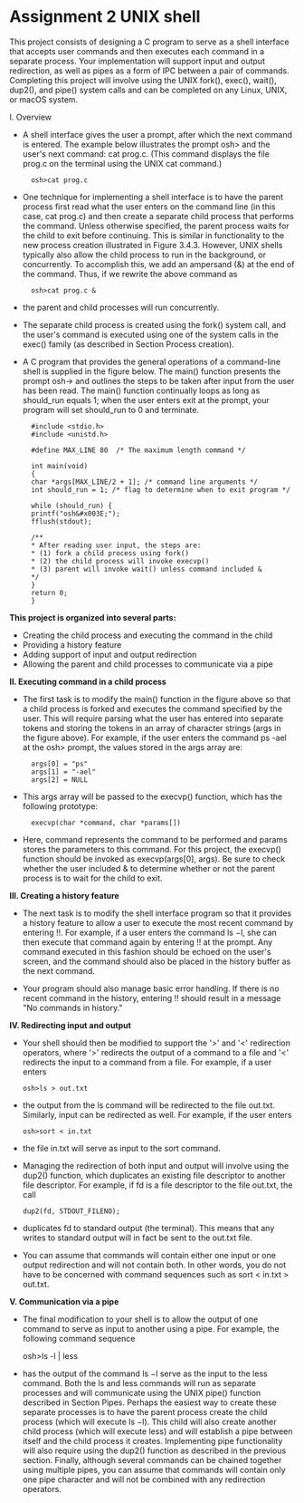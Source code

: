 # Assignment 2 UNIX shell

This project consists of designing a C program to serve as a shell interface that accepts user commands and then executes each command in a separate process. Your implementation will support input and output redirection, as well as pipes as a form of IPC between a pair of commands. Completing this project will involve using the UNIX fork(), exec(), wait(), dup2(), and pipe() system calls and can be completed on any Linux, UNIX, or macOS system.

I. Overview
 -  A shell interface gives the user a prompt, after which the next command is entered. The example below illustrates the prompt osh> and the user's next command: cat prog.c. (This command displays the file prog.c on the terminal using the UNIX cat command.)


          osh>cat prog.c
 

  - One technique for implementing a shell interface is to have the parent process first read what the user enters on the command line (in this case, cat prog.c) and then create a separate child process that performs the command. Unless otherwise specified, the parent process waits for the child to exit before continuing. This is similar in functionality to the new process creation illustrated in Figure 3.4.3. However, UNIX shells typically also allow the child process to run in the background, or concurrently. To accomplish this, we add an ampersand (&) at the end of the command. Thus, if we rewrite the above command as


          osh>cat prog.c &
 

  - the parent and child processes will run concurrently.

  - The separate child process is created using the fork() system call, and the user's command is executed using one of the system calls in the exec() family (as described in Section Process creation).

  - A C program that provides the general operations of a command-line shell is supplied in the figure below. The main() function presents the prompt osh-> and outlines the steps to be taken after input from the user has been read. The main() function continually loops as long as should_run equals 1; when the user enters exit at the prompt, your program will set should_run to 0 and terminate.


          #include <stdio.h>
          #include <unistd.h>

          #define MAX_LINE 80  /* The maximum length command */

          int main(void)
          {
          char *args[MAX_LINE/2 + 1]; /* command line arguments */
          int should_run = 1; /* flag to determine when to exit program */

          while (should_run) {
          printf("osh&#x003E;");
          fflush(stdout);

          /**
          * After reading user input, the steps are:
          * (1) fork a child process using fork()
          * (2) the child process will invoke execvp()
          * (3) parent will invoke wait() unless command included &
          */
          }
          return 0;
          }
 

**This project is organized into several parts:**

  - Creating the child process and executing the command in the child
  - Providing a history feature
  - Adding support of input and output redirection
  - Allowing the parent and child processes to communicate via a pipe

**II. Executing command in a child process**

  - The first task is to modify the main() function in the figure above so that a child process is forked and executes the command specified by the user. This will require parsing what the user has entered into separate tokens and storing the tokens in an array of character strings (args in the figure above). For example, if the user enters the command ps -ael at the osh> prompt, the values stored in the args array are:


          args[0] = "ps"
          args[1] = "-ael"
          args[2] = NULL
 

  - This args array will be passed to the execvp() function, which has the following prototype:


          execvp(char *command, char *params[])
 

  - Here, command represents the command to be performed and params stores the parameters to this command. For this project, the execvp() function should be invoked as execvp(args[0], args). Be sure to check whether the user included & to determine whether or not the parent process is to wait for the child to exit.

**III. Creating a history feature**

  - The next task is to modify the shell interface program so that it provides a history feature to allow a user to execute the most recent command by entering !!. For example, if a user enters the command ls −l, she can then execute that command again by entering !! at the prompt. Any command executed in this fashion should be echoed on the user's screen, and the command should also be placed in the history buffer as the next command.

  - Your program should also manage basic error handling. If there is no recent command in the history, entering !! should result in a message "No commands in history."

**IV. Redirecting input and output**

  - Your shell should then be modified to support the '>' and '<' redirection operators, where '>' redirects the output of a command to a file and '<' redirects the input to a command from a file. For example, if a user enters


        osh>ls > out.txt
 

  - the output from the ls command will be redirected to the file out.txt. Similarly, input can be redirected as well. For example, if the user enters


        osh>sort < in.txt
 

  - the file in.txt will serve as input to the sort command.

  - Managing the redirection of both input and output will involve using the dup2() function, which duplicates an existing file descriptor to another file descriptor. For example, if fd is a file descriptor to the file out.txt, the call


        dup2(fd, STDOUT_FILENO);
 

  - duplicates fd to standard output (the terminal). This means that any writes to standard output will in fact be sent to the out.txt file.

  - You can assume that commands will contain either one input or one output redirection and will not contain both. In other words, you do not have to be concerned with command sequences such as sort < in.txt > out.txt.

**V. Communication via a pipe**

  - The final modification to your shell is to allow the output of one command to serve as input to another using a pipe. For example, the following command sequence


      osh>ls -l | less
 

  - has the output of the command ls −l serve as the input to the less command. Both the ls and less commands will run as separate processes and will communicate using the UNIX pipe() function described in Section Pipes. Perhaps the easiest way to create these separate processes is to have the parent process create the child process (which will execute ls −l). This child will also create another child process (which will execute less) and will establish a pipe between itself and the child process it creates. Implementing pipe functionality will also require using the dup2() function as described in the previous section. Finally, although several commands can be chained together using multiple pipes, you can assume that commands will contain only one pipe character and will not be combined with any redirection operators.
